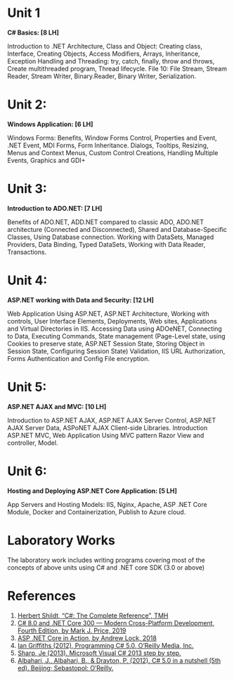 # Unit 1

<p align="justify">

<b>C# Basics: [8 LH]</b> 

Introduction to .NET Architecture, Class and Object: Creating 
class, Interface, Creating Objects, Access Modifiers, Arrays, 
Inheritance, Exception Handling and Threading: try, catch, 
finally, throw and throws, Create multithreaded program, Thread 
lifecycle. File 10: File Stream, Stream Reader, Stream Writer, 
Binary.Reader, Binary Writer, Serialization.
</p>

# Unit 2:

<p align="justify">

<b>Windows Application: [6 LH]</b>

Windows Forms: Benefits, Window Forms Control, Properties and 
Event, .NET Event, MDI Forms, Form Inheritance. Dialogs, Tooltips,
Resizing, Menus and Context Menus, Custom Control Creations, 
Handling Multiple Events, Graphics and GDI+
</p>

# Unit 3:

<p align="justify">

<b>Introduction to ADO.NET: [7 LH]</b>

Benefits of ADO.NET, ADD.NET compared to classic ADO, ADO.NET 
architecture (Connected and Disconnected), Shared and 
Database-Specific Classes, Using Database connection. Working 
with DataSets, Managed Providers, Data Binding, Typed DataSets, 
Working with Data Reader, Transactions.
</p>

# Unit 4:

<p align="justify">

<b>ASP.NET working with Data and Security: [12 LH]</b>

Web Application Using ASP.NET, ASP.NET Architecture, Working with 
controls, User Interface Elements, Deployments, Web sites, 
Applications and Virtual Directories in IIS. Accessing Data using 
ADOeNET, Connecting to Data, Executing Commands, State management
(Page-Level state, using Cookies to preserve state, ASP.NET 
Session State, Storing Object in Session State, Configuring 
Session State) Validation, IIS URL Authorization, Forms 
Authentication and Config File encryption.
</p>

# Unit 5:

<p align="justify">

<b>ASP.NET AJAX and MVC: [10 LH]</b>

Introduction to ASP.NET AJAX, ASP.NET AJAX Server Control, 
ASP.NET AJAX Server Data, ASPoNET AJAX Client-side Libraries. 
Introduction ASP.NET MVC, Web Application Using MVC pattern Razor 
View and controller, Model.
</p>

# Unit 6:

<p align="justify">

<b>Hosting and Deploying ASP.NET Core Application: [5 LH]</b>

App Servers and Hosting Models: IIS, Nginx, Apache, ASP .NET 
Core Module, Docker and Containerization, Publish to Azure 
cloud.
</p>

# Laboratory Works

The laboratory work includes writing programs covering most of 
the concepts of above units using C# and .NET core SDK 
(3.0 or above)

# References

1.  [Herbert Shildt, “C#: The Complete Reference”, TMH](./RecommendationBooks/Herbert%20Shildt,%20“C#:%20The%20Complete%20Reference”,%20TMH.pdf)
2.  [C# 8.0 and .NET Core 300 — Modern Cross-Platform Development, Fourth Edition, by Mark J. Price, 2019](./RecommendationBooks/C#%208.0%20and%20.NET%20Core%20300%20—%20Modern%20Cross-Platform%20Development.pdf)
3.  [ASP .NET Core in Action, by Andrew Lock, 2018](./RecommendationBooks/ASP%20.NET%20Core%20in%20Action,%20by%20Andrew%20Lock,%202018.pdf)
4.  [Ian Griffiths (2012), Programming C# 5.0, O’Reilly Media, Inc.](./RecommendationBooks/Ian%20Griffiths%20-%20Programming%20C_%205.0%20(2012,%20O'Reilly%20Media).pdf)
5.  [Sharp, Je (2013). Microsoft Visual C# 2013 step by step.](./RecommendationBooks/[Step%20by%20Step%20(Microsoft)]%20Sharp,%20John%20-%20Microsoft%20Visual%20C_%202013%20Step%20by%20Step%20(2015_2013,%20Microsoft%20Press).pdf)
6.  [Albahari, J., Albahari, B., & Drayton, P. (2012). C# 5.0 in a nutshell (5th ed). Beijing; Sebastopol: O’Reilly.](./RecommendationBooks/Joseph%20Albahari_%20Ben%20Albahari%20-%20C_%205.0%20in%20a%20Nutshell_%20The%20Definitive%20Reference%20(2012,%20O'Reilly%20Media).pdf)
